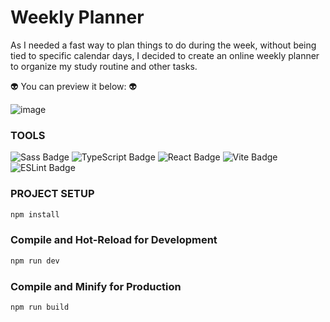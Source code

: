 # Weekly Planner

As I needed a fast way to plan things to do during the week, without being tied to specific calendar days, I decided to create an online weekly planner to organize my study routine and other tasks.

👽 You can preview it below: 👽

![image](https://github.com/lauravivan/weekly-planner/assets/64754203/7ff57906-08dc-4754-817d-cd270da988df)

### TOOLS
![Sass Badge](https://img.shields.io/badge/Sass-C69?logo=sass&logoColor=fff&style=for-the-badge)
![TypeScript Badge](https://img.shields.io/badge/TypeScript-3178C6?logo=typescript&logoColor=fff&style=for-the-badge)
![React Badge](https://img.shields.io/badge/React-61DAFB?logo=react&logoColor=000&style=for-the-badge)
![Vite Badge](https://img.shields.io/badge/Vite-646CFF?logo=vite&logoColor=fff&style=for-the-badge)
![ESLint Badge](https://img.shields.io/badge/ESLint-4B32C3?logo=eslint&logoColor=fff&style=for-the-badge)

### PROJECT SETUP

```sh
npm install
```

### Compile and Hot-Reload for Development

```sh
npm run dev
```

### Compile and Minify for Production

```sh
npm run build
```
